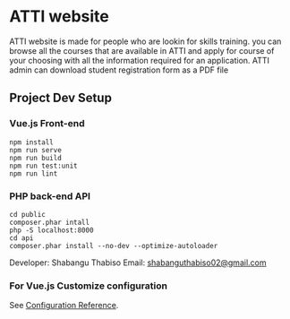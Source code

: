 # ATTI website

ATTI website is made for people who are lookin for skills training. you can browse all the courses that are available in ATTI and apply for course of your choosing with all the information required for an application. ATTI admin can download student registration form as a PDF file

## Project Dev Setup
### Vue.js Front-end
```
npm install
npm run serve
npm run build
npm run test:unit
npm run lint

```
### PHP back-end API
```
cd public
composer.phar intall
php -S localhost:8000
cd api
composer.phar install --no-dev --optimize-autoloader

```

Developer: Shabangu Thabiso
Email: shabanguthabiso02@gmail.com

### For Vue.js Customize configuration
See [Configuration Reference](https://cli.vuejs.org/config/).
